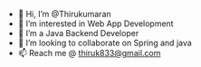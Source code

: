 - 👋 Hi, I’m @Thirukumaran
- 👀 I’m interested in Web App Development
- 🌱 I’m a Java Backend Developer
- 💞️ I’m looking to collaborate on Spring and java
- 📫 Reach me @ thiruk833@gmail.com

<!---
Thirudom/Thirudom is a ✨ special ✨ repository because its `README.md` (this file) appears on your GitHub profile.
You can click the Preview link to take a look at your changes.
--->
